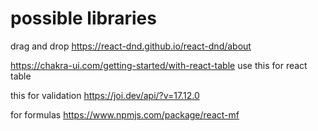 
# possible libraries
drag and drop
<https://react-dnd.github.io/react-dnd/about>

<https://chakra-ui.com/getting-started/with-react-table>
use this for react table

this for validation
https://joi.dev/api/?v=17.12.0


for formulas
https://www.npmjs.com/package/react-mf
